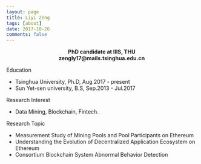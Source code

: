 ```yaml
---
layout: page
title: Liyi Zeng
tags: [about]
date: 2017-10-26
comments: false
---
```

<center><b>PhD candidate at IIIS, THU</b></center>
<center><b>zengly17@mails.tsinghua.edu.cn</b></center> 

Education
* Tsinghua University, Ph.D, Aug.2017 - present
* Sun Yet-sen university, B.S, Sep.2013 - Jul.2017

Research Interest
* Data Mining, Blockchain, Fintech. 

Research Topic
* Measurement Study of Mining Pools and Pool Participants on Ethereum
* Understanding the Evolution of Decentralized Application Ecosystem on Ethereum
* Consortium Blockchain System Abnormal Behavior Detection
